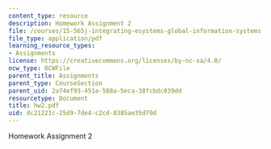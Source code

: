 ```yaml
---
content_type: resource
description: Homework Assignment 2
file: /courses/15-565j-integrating-esystems-global-information-systems-spring-2002/dc21221c25d97de4c2cd8385ae35d79d_hw2.pdf
file_type: application/pdf
learning_resource_types:
- Assignments
license: https://creativecommons.org/licenses/by-nc-sa/4.0/
ocw_type: OCWFile
parent_title: Assignments
parent_type: CourseSection
parent_uid: 2a74ef93-451a-588a-5eca-38fcbdc039dd
resourcetype: Document
title: hw2.pdf
uid: dc21221c-25d9-7de4-c2cd-8385ae35d79d
---
```

Homework Assignment 2